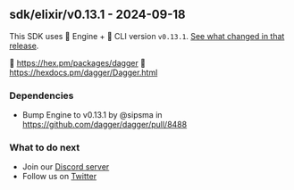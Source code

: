 ## sdk/elixir/v0.13.1 - 2024-09-18

This SDK uses 🚙 Engine + 🚗 CLI version `v0.13.1`. [See what changed in that release](https://github.com/dagger/dagger/releases/tag/v0.13.1).

🧪 https://hex.pm/packages/dagger
📖 https://hexdocs.pm/dagger/Dagger.html


### Dependencies
- Bump Engine to v0.13.1 by @sipsma in https://github.com/dagger/dagger/pull/8488

### What to do next
- Join our [Discord server](https://discord.gg/dagger-io)
- Follow us on [Twitter](https://twitter.com/dagger_io)
